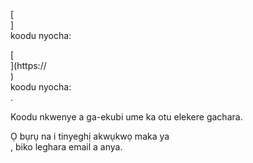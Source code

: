 [<br host>] <br action> koodu nyocha: <br code>

[<br host>](https://<br host>) <br action> koodu nyocha: <br code>.

Koodu nkwenye a ga-ekubi ume ka otu elekere gachara.

Ọ bụrụ na i tinyeghị akwụkwọ maka ya <br action>, biko leghara email a anya.